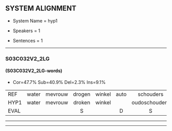 
## SYSTEM ALIGNMENT

- System Name = hyp1

- Speakers = 1

- Sentences = 1

---

### S03C032V2_2LG

#### (S03C032V2_2LG-words)

- Cor=47.7%	Sub=40.9%	Del=2.3%	Ins=9.1%

|  |  |  |  |  |  |  |  |  |  |  |  |  |  |  |  |  |  |  |  |  |  |  |  |  |  |  |  |  |  |  |  |  |  |  |  |  |  |  |  |  |  |  |  |  |
|:--- |:---:|:---:|:---:|:---:|:---:|:---:|:---:|:---:|:---:|:---:|:---:|:---:|:---:|:---:|:---:|:---:|:---:|:---:|:---:|:---:|:---:|:---:|:---:|:---:|:---:|:---:|:---:|:---:|:---:|:---:|:---:|:---:|:---:|:---:|:---:|:---:|:---:|:---:|:---:|:---:|:---:|:---:|:---:|:---:|
| REF | water | mevrouw | drogen | winkel | auto | schouders | verhaal | koning | moeilijk | speelplaats | drinken | hoofdpijn | regen | vliegtuig | stoppen |  | opnieuw | gooien | sneeuwen | moeder | liedje | potlood | fietsbel | vinger |  | dichtbij | meisje |  | chauffeur | muziek | waarom | scheuren | lawaai | zwemmen | vuurwerk | appel | cola | kussen | eerste | circus | kleuren |  | voetbal | vlinder |
| HYP1 | water | mevrouw | droken | winkel |  | oudoschouders | verhaal | koning | moeilijk | speelplaats | dlinken | ogtpijn | regen | vliegtuig | stoppen | op | neeuw | gooien | sneeuwen | moder | lietje | potlood | visbil | vinger | dhs | bij | meisje | gal | wer | muziek | waarom | schuin | lawaai | swimmen | veurwerk | apel | cola | kussen | eerst | sitkus | kleuren | woord | bel | vleemdar |
| EVAL |  |  | S |  | D | S |  |  |  |  | S | S |  |  |  | I | S |  |  | S | S |  | S |  | I | S |  | I | S |  |  | S |  | S | S | S |  |  | S | S |  | I | S | S |
---

---
